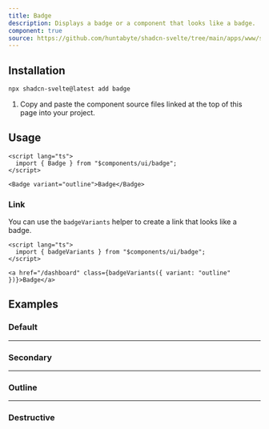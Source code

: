 ```yaml
---
title: Badge
description: Displays a badge or a component that looks like a badge.
component: true
source: https://github.com/huntabyte/shadcn-svelte/tree/main/apps/www/src/lib/registry/default/ui/badge
---
```


<script>
  import { ComponentPreview, ManualInstall } from '$lib/components/feedreader';
  import { BadgeDemo, BadgeDestructive, BadgeOutline, BadgeSecondary } from '@/registry/default/example'
</script>

<ComponentPreview name="badge-demo">

<div />

</ComponentPreview>

## Installation

```bash
npx shadcn-svelte@latest add badge
```

<ManualInstall>

1. Copy and paste the component source files linked at the top of this page into your project.

</ManualInstall>

## Usage

```svelte
<script lang="ts">
  import { Badge } from "$components/ui/badge";
</script>
```

```svelte
<Badge variant="outline">Badge</Badge>
```

### Link

You can use the `badgeVariants` helper to create a link that looks like a badge.

```svelte
<script lang="ts">
  import { badgeVariants } from "$components/ui/badge";
</script>

<a href="/dashboard" class={badgeVariants({ variant: "outline" })}>Badge</a>
```

## Examples

### Default

<ComponentPreview name="badge-demo">

<div />

</ComponentPreview>

---

### Secondary

<ComponentPreview name="badge-secondary">

<div />

</ComponentPreview>

---

### Outline

<ComponentPreview name="badge-outline">

<div />

</ComponentPreview>

---

### Destructive

<ComponentPreview name="badge-destructive">

<div />

</ComponentPreview>
